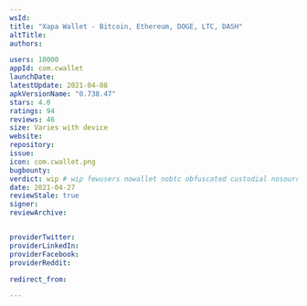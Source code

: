 ```yaml
---
wsId: 
title: "Xapa Wallet - Bitcoin, Ethereum, DOGE, LTC, DASH"
altTitle: 
authors:

users: 10000
appId: com.cwallet
launchDate: 
latestUpdate: 2021-04-08
apkVersionName: "0.738.47"
stars: 4.0
ratings: 94
reviews: 46
size: Varies with device
website: 
repository: 
issue: 
icon: com.cwallet.png
bugbounty: 
verdict: wip # wip fewusers nowallet nobtc obfuscated custodial nosource nonverifiable reproducible bounty defunct
date: 2021-04-27
reviewStale: true
signer: 
reviewArchive:


providerTwitter: 
providerLinkedIn: 
providerFacebook: 
providerReddit: 

redirect_from:

---
```



